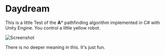 # Daydream

This is a little Test of the **A*** pathfinding algorithm implemented in C# with Unity Engine.
You control a little yellow robot. 

![Screenshot](https://github.com/laurmaedje/Daydream/blob/master/screenshot.png)

There is no deeper meaning in this.
It's just fun.
